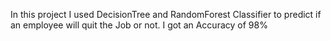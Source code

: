 In this project I used DecisionTree and RandomForest Classifier to predict if an employee will quit the Job or not.
I got an Accuracy of 98%
